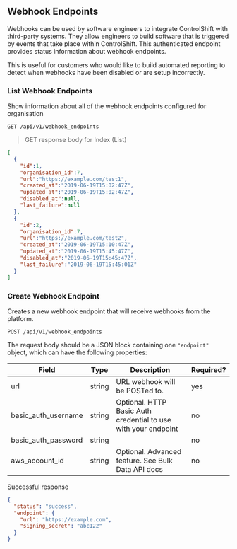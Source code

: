 ## Webhook Endpoints

Webhooks can be used by software engineers to integrate ControlShift with third-party systems. They allow engineers to build software that is triggered by events that take place within ControlShift. This authenticated endpoint provides status information about webhook endpoints.

This is useful for customers who would like to build automated reporting to detect when webhooks have been disabled or are setup incorrectly. 

### List Webhook Endpoints

Show information about all of the webhook endpoints configured for organisation

`GET /api/v1/webhook_endpoints`

> GET response body for Index (List)

```json
[
  {
    "id":1,
    "organisation_id":7,
    "url":"https://example.com/test1",
    "created_at":"2019-06-19T15:02:47Z",
    "updated_at":"2019-06-19T15:02:47Z",
    "disabled_at":null,
    "last_failure":null
  },
  {
    "id":2,
    "organisation_id":7,
    "url":"https://example.com/test2",
    "created_at":"2019-06-19T15:10:47Z",
    "updated_at":"2019-06-19T15:45:47Z",
    "disabled_at":"2019-06-19T15:45:47Z",
    "last_failure":"2019-06-19T15:45:01Z"
  }
]
```

### Create Webhook Endpoint

Creates a new webhook endpoint that will receive webhooks from the platform.

`POST /api/v1/webhook_endpoints`

The request body should be a JSON block containing one `"endpoint"` object, which can have the following properties:

Field | Type   | Description                                                  | Required?
------|--------|--------------------------------------------------------------|----------
url | string | URL webhook will be POSTed to.                               | yes
basic_auth_username | string | Optional. HTTP Basic Auth credential to use with your endpoint | no
basic_auth_password | string |                                                              | no
aws_account_id | string | Optional. Advanced feature. See Bulk Data API docs           | no

Successful response
```json
{
  "status": "success",
  "endpoint": {
    "url": "https://example.com",
    "signing_secret": "abc122"
  }
}
```
